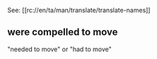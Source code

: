 See: [[rc://en/ta/man/translate/translate-names]]

## were compelled to move ##

"needed to move" or "had to move"